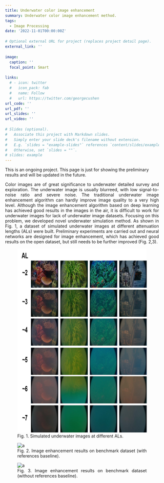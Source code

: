 ```yaml
---
title: Underwater color image enhancement
summary: Underwater color image enhancement method.
tags:
  - Image Processing
date: '2022-11-01T00:00:00Z'

# Optional external URL for project (replaces project detail page).
external_link: ''

image:
  caption: ''
  focal_point: Smart

links:
  # - icon: twitter
  #   icon_pack: fab
  #   name: Follow
  #   url: https://twitter.com/georgecushen
url_code: ''
url_pdf: ''
url_slides: ''
url_video: ''

# Slides (optional).
#   Associate this project with Markdown slides.
#   Simply enter your slide deck's filename without extension.
#   E.g. `slides = "example-slides"` references `content/slides/example-slides.md`.
#   Otherwise, set `slides = ""`.
# slides: example
---
```

<h8 style="text-align: justify;">
This is an ongoing project. This page is just for showing the preliminary results and will be updated in the future.

Color images are of great significance to underwater detailed survey and exploration. The underwater image is usually blurreed, with low signal-to-noise ratio and severe noise. The traditional underwater image enhancement algorithm can hardly improve image quality to a very high level. Although the image enhancement algorithm based on deep learning has achieved good results in the images in the air, it is difficult to work for underwater images for lack of underwater image datasets. Focusing on this problem, we developed novel underwater simulation method. As shown in Fig. 1, a dataset of simulated underwater images at different attenuation lengths (ALs) were built. Preliminary experiments are carried out and neural networks are designed for image enhancement, which has achieved good results on the open dataset, but still needs to be further improved (Fig. 2,3).

<figure>
 <img src="fig1.png" alt="a" width="600px" height="600px"/>
  <figcaption>
      <h10>Fig. 1. Simulated underwater images at different ALs.</h10>
  </figcaption>
</figure>

<figure>
 <img src="fig2.png" alt="a" width="600px" height="600px"/>
  <figcaption>
      <h10>Fig. 2. Image enhancement results on benchmark dataset (with references baseline).</h10>
  </figcaption>
</figure>

<figure>
 <img src="fig3.png" alt="a" width="600px" height="600px"/>
  <figcaption>
      <h10>Fig. 3. Image enhancement results on benchmark dataset (without references baseline).</h10>
  </figcaption>
</figure>

</h8>